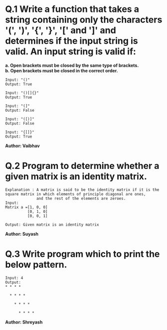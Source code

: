 # Q.1 Write a function that takes a string containing only the characters '(', ')', '{', '}', '[' and ']' and determines if the input string is valid. An input string is valid if:
**a. Open brackets must be closed by the same type of brackets.** <br>
**b. Open brackets must be closed in the correct order.**
```
Input: "()"
Output: True

Input: "()[]{}"
Output: True

Input: "(]"
Output: False

Input: "([)]"
Output: False

Input: "{[]}"
Output: True
```
**Author: Vaibhav**

# Q.2 Program to determine whether a given matrix is an identity matrix.
```
Explanation : A matrix is said to be the identity matrix if it is the square matrix in which elements of principle diagonal are ones,
              and the rest of the elements are zeroes.
Input:
Matrix a =[1, 0, 0]  
          [0, 1, 0]  
          [0, 0, 1]  

Output: Given matrix is an identity matrix
```
**Author: Suyash**

# Q.3 Write program which to print the below pattern.
``` 
Input: 4
Output:
* * * *

  * * * *

    * * * *

      * * * *
```

**Author: Shreyash**
